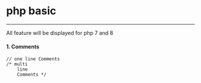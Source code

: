 # php basic
  ------
  All feature will be displayed for php 7 and 8


  #### 1. Comments
  ```
  // one line Comments
  /* multi
      line
      Comments */
  ```
